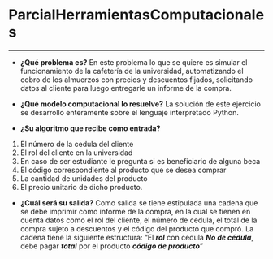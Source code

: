 # ParcialHerramientasComputacionales

***
* **¿Qué problema es?** En este problema lo que se quiere es simular el funcionamiento de la cafetería de la universidad, automatizando el cobro de los almuerzos con precios y descuentos fijados, solicitando datos al cliente para luego entregarle un informe de la compra.

* **¿Qué modelo computacional lo resuelve?** La solución de este ejercicio se desarrollo enteramente sobre el lenguaje interpretado Python. 

* **¿Su algoritmo que recibe como entrada?** 
 1. El número de la cedula del cliente 
 1. El rol del cliente en la universidad 
 1. En caso de ser estudiante le pregunta si es beneficiario de alguna beca 
 1. El código correspondiente al producto que se desea comprar 
 1. La cantidad de unidades del producto
 1. El precio unitario de dicho producto.

* **¿Cuál será su salida?** Como salida se tiene estipulada una cadena que se debe imprimir como informe de la compra, en la cual se tienen en cuenta datos como el rol del cliente, el número de cedula, el total de la compra sujeto a descuentos y el código del producto que compró. La cadena tiene la siguiente estructura: “El ***rol*** con cedula ***No de cédula***, debe pagar ***total*** por el producto ***código de producto***”
